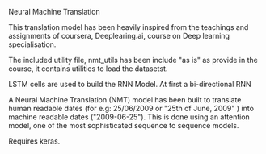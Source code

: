 Neural Machine Translation

This translation model has been heavily inspired from the teachings and assignments of coursera, Deeplearing.ai, course on Deep learning specialisation. 

The included utility file, nmt_utils has been include "as is" as provide in the course, it contains utilities to load the datasetst.

LSTM cells are used to build the RNN Model. At first a bi-directional RNN 

A Neural Machine Translation (NMT) model has been built to translate human readable dates (for e.g: 25/06/2009 or "25th of June, 2009" ) into machine readable dates ("2009-06-25"). This is done using an attention model, one of the most sophisticated sequence to sequence models. 

Requires keras.

